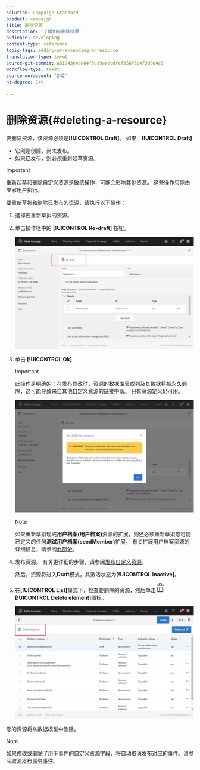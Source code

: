 ```yaml
---
solution: Campaign Standard
product: campaign
title: 删除资源
description: '了解如何删除资源 '
audience: developing
content-type: reference
topic-tags: adding-or-extending-a-resource
translation-type: tm+mt
source-git-commit: a51943e4da04f5d19aaecdfcf956f5c4f3d804c8
workflow-type: tm+mt
source-wordcount: '242'
ht-degree: 14%

---
```



# 删除资源{#deleting-a-resource}

要删除资源，该资源必须是&#x200B;**[!UICONTROL Draft]**。 如果：**[!UICONTROL Draft]**

* 它刚刚创建，尚未发布。
* 如果已发布，则必须重新起草资源。

>[!IMPORTANT]
>
>重新起草和删除自定义资源是敏感操作，可能会影响其他资源。 这些操作只能由专家用户执行。

要重新草拟和删除已发布的资源，请执行以下操作：

1. 选择要重新草拟的资源。
1. 单击操作栏中的 **[!UICONTROL Re-draft]** 按钮。

   ![](assets/schema_extension_uc26.png)

1. 单击 **[!UICONTROL Ok]**.

   >[!IMPORTANT]
   >
   >此操作是明确的：在发布修改时，资源的数据库表或列及其数据将被永久删除，这可能导致来自其他自定义资源的链接中断。 只有资源定义仍可用。

   ![](assets/schema_extension_uc27.png)

   >[!NOTE]
   >
   >如果重新草拟现成&#x200B;**用户档案(用户档案)**&#x200B;资源的扩展，则还必须重新草拟您可能已定义的任何&#x200B;**测试用户档案(seedMember)**&#x200B;扩展。 有关扩展用户档案资源的详细信息，请参阅[此部分](../../developing/using/extending-the-profile-resource-with-a-new-field.md)。

1. 发布资源。 有关更详细的步骤，请参阅[发布自定义资源](../../developing/using/updating-the-database-structure.md#publishing-a-custom-resource)。

   然后，资源将进入&#x200B;**Draft**&#x200B;模式，其激活状态为&#x200B;**[!UICONTROL Inactive]**。

1. 在&#x200B;**[!UICONTROL List]**&#x200B;模式下，检查要删除的资源，然后单击![](assets/delete_darkgrey-24px.png) **[!UICONTROL Delete element]**&#x200B;图标。

   ![](assets/schema_extension_uc28.png)

您的资源将从数据模型中删除。

>[!NOTE]
>
>如果修改或删除了用于事件的自定义资源字段，将自动取消发布对应的事件。请参阅[取消发布事务事件](../../channels/using/publishing-transactional-event.md#unpublishing-an-event)。
